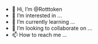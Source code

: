 - 👋 Hi, I’m @Rotttoken
- 👀 I’m interested in ...
- 🌱 I’m currently learning ...
- 💞️ I’m looking to collaborate on ...
- 📫 How to reach me ...

<!---
Rotttoken/Rotttoken is a ✨ special ✨ repository because its `README.md` (this file) appears on your GitHub profile.
You can click the Preview link to take a look at your changes.
--->
